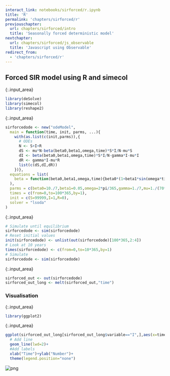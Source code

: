 ```yaml
---
interact_link: notebooks/sirforced/r.ipynb
title: 'R'
permalink: 'chapters/sirforced/r'
previouschapter:
  url: chapters/sirforced/intro
  title: 'Seasonally forced deterministic model'
nextchapter:
  url: chapters/sirforced/js_observable
  title: 'Javascript using Observable'
redirect_from:
  - 'chapters/sirforced/r'
---
```


## Forced SIR model using R and simecol


{:.input_area}
```R
library(deSolve)
library(simecol)
library(reshape2)
```


{:.input_area}
```R
sirforcedode <- new("odeModel",
  main = function(time, init, parms, ...){
    with(as.list(c(init,parms)),{
      # ODEs
      N <- S+I+R
      dS <- mu*N-beta(beta0,beta1,omega,time)*S*I/N-mu*S
      dI <- beta(beta0,beta1,omega,time)*S*I/N-gamma*I-mu*I
      dR <- gamma*I-mu*R
      list(c(dS,dI,dR))
    })},
  equations = list(
    beta = function(beta0,beta1,omega,time){beta0*(1+beta1*sin(omega*time))}
  ),
  parms = c(beta0=10./7,beta1=0.05,omega=2*pi/365,gamma=1./7,mu=1./(70*365)),
  times = c(from=0,to=100*365,by=1),
  init = c(S=99999,I=1,R=0),
  solver = "lsoda"
)
```


{:.input_area}
```R
# Simulate until equilibrium
sirforcedode <- sim(sirforcedode)
# Reset initial values
init(sirforcedode) <- unlist(out(sirforcedode)[100*365,2:4])
# Look at 10 years
times(sirforcedode) <- c(from=0,to=10*365,by=1)
# Simulate
sirforcedode <- sim(sirforcedode)
```


{:.input_area}
```R
sirforced_out <- out(sirforcedode)
sirforced_out_long <- melt(sirforced_out,"time")
```

### Visualisation


{:.input_area}
```R
library(ggplot2)
```


{:.input_area}
```R
ggplot(sirforced_out_long[sirforced_out_long$variable=="I",],aes(x=time,y=value,colour=variable,group=variable))+
  # Add line
  geom_line(lwd=2)+
  #Add labels
  xlab("Time")+ylab("Number")+
  theme(legend.position="none")
```




![png](../../images/chapters/sirforced/r_7_1.png)

